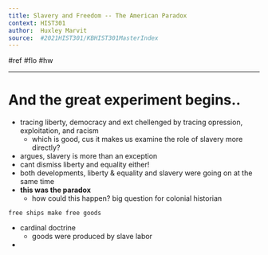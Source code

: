 ```yaml
---
title: Slavery and Freedom -- The American Paradox
context: HIST301
author:  Huxley Marvit
source:  #2021HIST301/KBHIST301MasterIndex
---
```


#ref #flo #hw

---

# And the great experiment begins..

- tracing liberty, democracy and ext chellenged by tracing opression, exploitation, and racism
	- which is good, cus it makes us examine the role of slavery more directly?
- argues, slavery is more than an exception
- cant dismiss liberty and equality either!
- both developments, liberty & equality and slavery were going on at the same time
- **this was the paradox**
	- how could this happen? big question for colonial historian
	
```ad-qoute
free ships make free goods
```

- cardinal doctrine
	- goods were produced by slave labor
- 

















